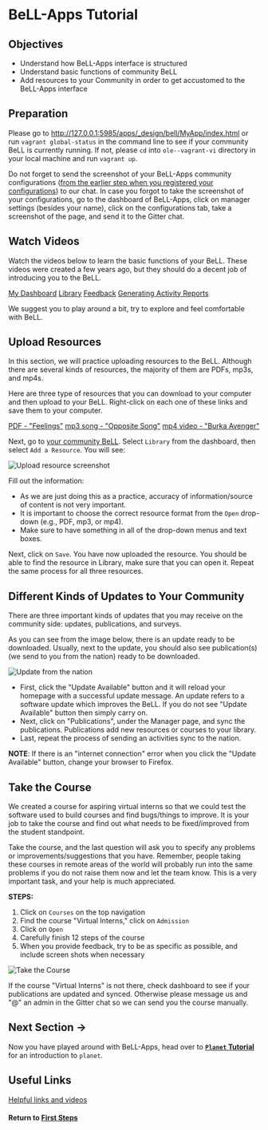 # BeLL-Apps Tutorial

## Objectives

* Understand how BeLL-Apps interface is structured
* Understand basic functions of community BeLL
* Add resources to your Community in order to get accustomed to the BeLL-Apps interface

## Preparation
Please go to http://127.0.0.1:5985/apps/_design/bell/MyApp/index.html or run `vagrant global-status` in the command line to see if your community BeLL is currently running. If not, please `cd` into `ole--vagrant-vi` directory in your local machine and run `vagrant up`.

Do not forget to send the screenshot of your BeLL-Apps community configurations ([from the earlier step when you registered your configurations](vi-configurations.md)) to our chat. In case you forgot to take the screenshot of your configurations, go to the dashboard of BeLL-Apps, click on manager settings (besides your name), click on the configurations tab, take a screenshot of the page, and send it to the Gitter chat.

## Watch Videos

Watch the videos below to learn the basic functions of your BeLL. These videos were created a few years ago, but they should do a decent job of introducing you to the BeLL.

[My Dashboard](movies/vi-mydashboard.mp4)
[Library](movies/vi-library.mp4)
[Feedback](movies/vi-feedback.mp4)
[Generating Activity Reports](movies/vi-generatingactivityreports.mp4)

We suggest you to play around a bit, try to explore and feel comfortable with BeLL.

## Upload Resources

In this section, we will practice uploading resources to the BeLL. Although there are several kinds of resources, the majority of them are PDFs, mp3s, and mp4s.

Here are three type of resources that you can download to your computer and then upload to your BeLL. Right-click on each one of these links and save them to your computer.

[PDF - "Feelings"](pdf/vi-feelings.pdf)
[mp3 song - "Opposite Song"](music/vi-oppositesong.mp3)
[mp4 video - "Burka Avenger"](movies/vi-burkaavenger.mp4)

Next, go to [your community BeLL](http://127.0.0.1:5985/apps/_design/bell/MyApp/index.html). Select `Library` from the dashboard, then select `Add a Resource`. You will see:

![Upload resource screenshot](images/vi-add-new-resource.png)

Fill out the information:

- As we are just doing this as a practice, accuracy of information/source of content is not very important.
- It is important to choose the correct resource format from the `Open` drop-down (e.g., PDF, mp3, or mp4).
- Make sure to have something in all of the drop-down menus and text boxes.

Next, click on `Save`. You have now uploaded the resource. You should be able to find the resource in Library, make sure that you can open it. Repeat the same process for all three resources.

## Different Kinds of Updates to Your Community

There are three important kinds of updates that you may receive on the community side: updates, publications, and surveys.

As you can see from the image below, there is an update ready to be downloaded. Usually, next to the update, you should also see publication(s) (we send to you from the nation) ready to be downloaded.

![Update from the nation](images/vi-update-publication.png "Dashboard in your localhost")

- First, click the "Update Available" button and it will reload your homepage with a successful update message. An update refers to a software update which improves the BeLL. If you do not see "Update Available" button then simply carry on.
- Next, click on "Publications", under the Manager page, and sync the publications. Publications add new resources or courses to your library.
- Last, repeat the process of sending an activities sync to the nation.

**NOTE**: If there is an "internet connection" error when you click the "Update Available" button, change your browser to Firefox.

## Take the Course

We created a course for aspiring virtual interns so that we could test the software used to build courses and find bugs/things to improve. It is your job to take the course and find out what needs to be fixed/improved from the student standpoint.

Take the course, and the last question will ask you to specify any problems or improvements/suggestions that you have. Remember, people taking these courses in remote areas of the world will probably run into the same problems if you do not raise them now and let the team know. This is a very important task, and your help is much appreciated.

**STEPS:**
1. Click on `Courses` on the top navigation
2. Find the course "Virtual Interns," click on `Admission`
3. Click on `Open`
4. Carefully finish 12 steps of the course
5. When you provide feedback, try to be as specific as possible, and include screen shots when necessary

![Take the Course](images/vi-take-the-course.png)

If the course "Virtual Interns" is not there, check dashboard to see if your publications are updated and synced. Otherwise please message us and "@" an admin in the Gitter chat so we can send you the course manually.

## Next Section **→**

Now you have played around with BeLL-Apps, head over to [**`Planet` Tutorial**](vi-planet-tutorial.md) for an introduction to `planet`.

## Useful Links

[Helpful links and videos](vi-faq.md#Helpful_Links)

#### Return to [First Steps](vi-first-steps.md#Step_4_-_BeLL-Apps_and_Planet_Tutorial)
